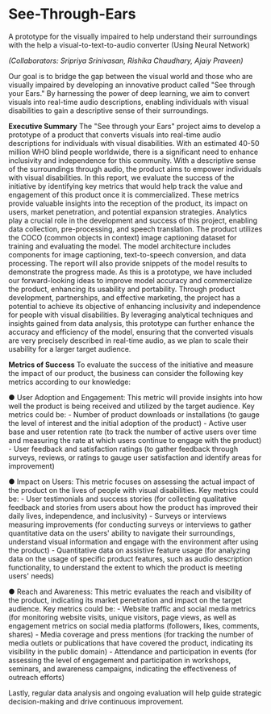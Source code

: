 # See-Through-Ears
A prototype for the visually impaired to help understand their surroundings with the help a visual-to-text-to-audio converter (Using Neural Network)

_(Collaborators: Sripriya Srinivasan, Rishika Chaudhary, Ajaiy Praveen)_

Our goal is to bridge the gap between the visual world and those who are visually impaired by
developing an innovative product called "See through your Ears." By harnessing the power of
deep learning, we aim to convert visuals into real-time audio descriptions, enabling individuals
with visual disabilities to gain a descriptive sense of their surroundings.

**Executive Summary**
The "See through your Ears" project aims to develop a prototype of a product that converts
visuals into real-time audio descriptions for individuals with visual disabilities. With an
estimated 40-50 million WHO blind people worldwide, there is a significant need to
enhance inclusivity and independence for this community. With a descriptive sense of the
surroundings through audio, the product aims to empower individuals with visual disabilities.
In this report, we evaluate the success of the initiative by identifying key metrics that would help
track the value and engagement of this product once it is commercialized. These metrics provide
valuable insights into the reception of the product, its impact on users, market penetration, and
potential expansion strategies. Analytics play a crucial role in the development and success of
this project, enabling data collection, pre-processing, and speech translation.
The product utilizes the COCO (common objects in context) image captioning dataset for
training and evaluating the model. The model architecture includes components for image
captioning, text-to-speech conversion, and data processing. The report will also provide snippets
of the model results to demonstrate the progress made. As this is a prototype, we have included
our forward-looking ideas to improve model accuracy and commercialize the product, enhancing
its usability and portability.
Through product development, partnerships, and effective marketing, the project has a potential
to achieve its objective of enhancing inclusivity and independence for people with visual
disabilities. By leveraging analytical techniques and insights gained from data analysis, this
prototype can further enhance the accuracy and efficiency of the model, ensuring that the
converted visuals are very precisely described in real-time audio, as we plan to scale their usability
for a larger target audience.

**Metrics of Success**
To evaluate the success of the initiative and measure the impact of our product, the business
can consider the following key metrics according to our knowledge:

● User Adoption and Engagement: This metric will provide insights into how well the
product is being received and utilized by the target audience. Key metrics could be:
      - Number of product downloads or installations (to gauge the level of interest and
      the initial adoption of the product)
      - Active user base and user retention rate (to track the number of active users over
      time and measuring the rate at which users continue to engage with the product)
      - User feedback and satisfaction ratings (to gather feedback through surveys,
      reviews, or ratings to gauge user satisfaction and identify areas for improvement)

      
● Impact on Users: This metric focuses on assessing the actual impact of the product on the
lives of people with visual disabilities. Key metrics could be:
      - User testimonials and success stories (for collecting qualitative feedback and
      stories from users about how the product has improved their daily lives,
      independence, and inclusivity)
      - Surveys or interviews measuring improvements (for conducting surveys or
      interviews to gather quantitative data on the users' ability to navigate their
      surroundings, understand visual information and engage with the environment
      after using the product)
      - Quantitative data on assistive feature usage (for analyzing data on the usage of
      specific product features, such as audio description functionality, to understand
      the extent to which the product is meeting users' needs)

      
● Reach and Awareness: This metric evaluates the reach and visibility of the product,
indicating its market penetration and impact on the target audience. Key metrics could be:
      - Website traffic and social media metrics (for monitoring website visits, unique
      visitors, page views, as well as engagement metrics on social media platforms
      (followers, likes, comments, shares)
      - Media coverage and press mentions (for tracking the number of media outlets or
      publications that have covered the product, indicating its visibility in the public
      domain)
      - Attendance and participation in events (for assessing the level of engagement and
      participation in workshops, seminars, and awareness campaigns, indicating the
      effectiveness of outreach efforts)

Lastly, regular data analysis and ongoing evaluation will help guide strategic decision-making
and drive continuous improvement.
